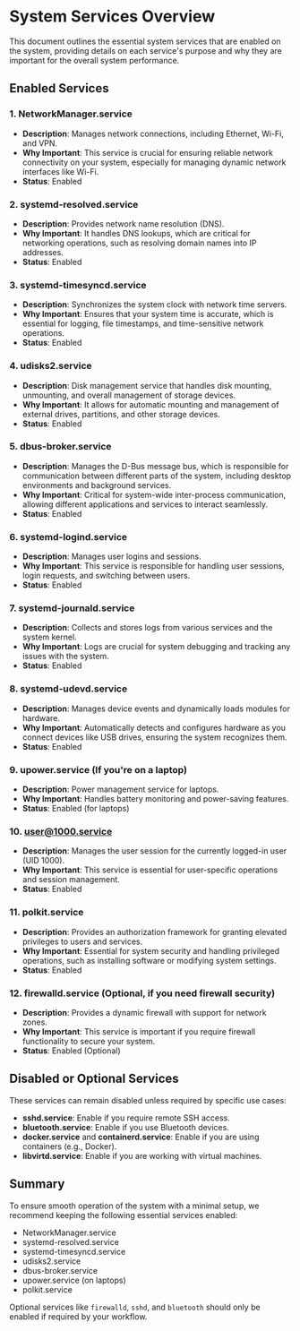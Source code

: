 # System Services Overview

This document outlines the essential system services that are enabled on the system, providing details on each service's purpose and why they are important for the overall system performance.

## Enabled Services

### 1. **NetworkManager.service**
   - **Description**: Manages network connections, including Ethernet, Wi-Fi, and VPN.
   - **Why Important**: This service is crucial for ensuring reliable network connectivity on your system, especially for managing dynamic network interfaces like Wi-Fi.
   - **Status**: Enabled

### 2. **systemd-resolved.service**
   - **Description**: Provides network name resolution (DNS).
   - **Why Important**: It handles DNS lookups, which are critical for networking operations, such as resolving domain names into IP addresses.
   - **Status**: Enabled

### 3. **systemd-timesyncd.service**
   - **Description**: Synchronizes the system clock with network time servers.
   - **Why Important**: Ensures that your system time is accurate, which is essential for logging, file timestamps, and time-sensitive network operations.
   - **Status**: Enabled

### 4. **udisks2.service**
   - **Description**: Disk management service that handles disk mounting, unmounting, and overall management of storage devices.
   - **Why Important**: It allows for automatic mounting and management of external drives, partitions, and other storage devices.
   - **Status**: Enabled

### 5. **dbus-broker.service**
   - **Description**: Manages the D-Bus message bus, which is responsible for communication between different parts of the system, including desktop environments and background services.
   - **Why Important**: Critical for system-wide inter-process communication, allowing different applications and services to interact seamlessly.
   - **Status**: Enabled

### 6. **systemd-logind.service**
   - **Description**: Manages user logins and sessions.
   - **Why Important**: This service is responsible for handling user sessions, login requests, and switching between users.
   - **Status**: Enabled

### 7. **systemd-journald.service**
   - **Description**: Collects and stores logs from various services and the system kernel.
   - **Why Important**: Logs are crucial for system debugging and tracking any issues with the system.
   - **Status**: Enabled

### 8. **systemd-udevd.service**
   - **Description**: Manages device events and dynamically loads modules for hardware.
   - **Why Important**: Automatically detects and configures hardware as you connect devices like USB drives, ensuring the system recognizes them.
   - **Status**: Enabled

### 9. **upower.service** (If you're on a laptop)
   - **Description**: Power management service for laptops.
   - **Why Important**: Handles battery monitoring and power-saving features.
   - **Status**: Enabled (for laptops)

### 10. **user@1000.service**
   - **Description**: Manages the user session for the currently logged-in user (UID 1000).
   - **Why Important**: This service is essential for user-specific operations and session management.
   - **Status**: Enabled

### 11. **polkit.service**
   - **Description**: Provides an authorization framework for granting elevated privileges to users and services.
   - **Why Important**: Essential for system security and handling privileged operations, such as installing software or modifying system settings.
   - **Status**: Enabled

### 12. **firewalld.service** (Optional, if you need firewall security)
   - **Description**: Provides a dynamic firewall with support for network zones.
   - **Why Important**: This service is important if you require firewall functionality to secure your system.
   - **Status**: Enabled (Optional)

## Disabled or Optional Services

These services can remain disabled unless required by specific use cases:

- **sshd.service**: Enable if you require remote SSH access.
- **bluetooth.service**: Enable if you use Bluetooth devices.
- **docker.service** and **containerd.service**: Enable if you are using containers (e.g., Docker).
- **libvirtd.service**: Enable if you are working with virtual machines.

## Summary

To ensure smooth operation of the system with a minimal setup, we recommend keeping the following essential services enabled:
- NetworkManager.service
- systemd-resolved.service
- systemd-timesyncd.service
- udisks2.service
- dbus-broker.service
- upower.service (on laptops)
- polkit.service


Optional services like `firewalld`, `sshd`, and `bluetooth` should only be enabled if required by your workflow.

```systemctl list-units --type=service --all
```
